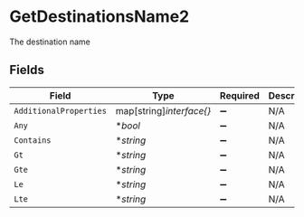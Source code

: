 # GetDestinationsName2

The destination name


## Fields

| Field                    | Type                     | Required                 | Description              |
| ------------------------ | ------------------------ | ------------------------ | ------------------------ |
| `AdditionalProperties`   | map[string]*interface{}* | :heavy_minus_sign:       | N/A                      |
| `Any`                    | **bool*                  | :heavy_minus_sign:       | N/A                      |
| `Contains`               | **string*                | :heavy_minus_sign:       | N/A                      |
| `Gt`                     | **string*                | :heavy_minus_sign:       | N/A                      |
| `Gte`                    | **string*                | :heavy_minus_sign:       | N/A                      |
| `Le`                     | **string*                | :heavy_minus_sign:       | N/A                      |
| `Lte`                    | **string*                | :heavy_minus_sign:       | N/A                      |